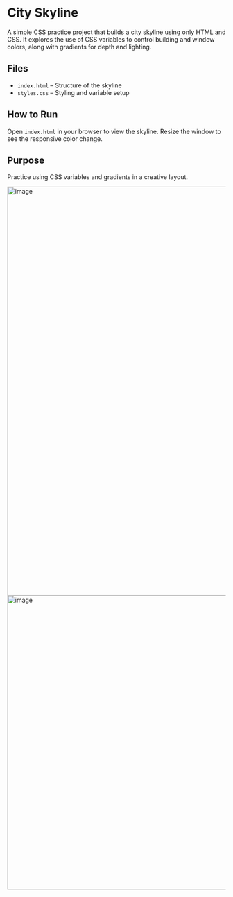 # City Skyline

A simple CSS practice project that builds a city skyline using only HTML and CSS. It explores the use of CSS variables to control building and window colors, along with gradients for depth and lighting.

## Files
- `index.html` – Structure of the skyline  
- `styles.css` – Styling and variable setup

## How to Run
Open `index.html` in your browser to view the skyline. Resize the window to see the responsive color change.

## Purpose
Practice using CSS variables and gradients in a creative layout.

<img width="1919" height="942" alt="image" src="https://github.com/user-attachments/assets/e8699a04-7e70-4bae-b123-e9a26c0f8d82" />
<img width="776" height="678" alt="image" src="https://github.com/user-attachments/assets/a77cb878-5fd3-404a-9ba4-f1c3083952e4" />
